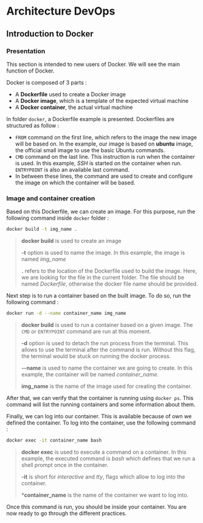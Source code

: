 # Architecture DevOps

## Introduction to Docker

### Presentation 

This section is intended to new users of Docker. We will see the main function of Docker.

Docker is composed of 3 parts :
  - A **Dockerfile** used to create a Docker image
  - A **Docker image**, which is a template of the expected virtual machine
  - A **Docker container**, the actual virtual machine

In folder ```docker```, a Dockerfile example is presented. Dockerfiles are structured as follow :
   - ```FROM``` command on the first line, which refers to the image the new image will be based on. In the example, our image is based on **ubuntu** image, the official small image to use the basic Ubuntu commands.
   - ```CMD```  command on the last line. This instruction is run when the container is used. In this example, *SSH* is started on the container when run. ```ENTRYPOINT``` is also an available last command.
   - In between these lines, the command are used to create and configure the image on which the container will be based.

### Image and container creation

Based on this Dockerfile, we can create an image. For this purpose, run the following command inside ```docker``` folder :

```sh 
docker build -t img_name .
```

> **docker build** is used to create an image
> 
> **-t** option is used to name the image. In this example, the image is named *img_name*
>
> **.** refers to the location of the Dockerfile used to build the image. Here, we are looking for the file in the current folder. The file should be named *Dockerfile*, otherwise the docker file name should be provided.

Next step is to run a container based on the built image. To do so, run the following command :

```sh 
docker run -d --name container_name img_name
```

> **docker build** is used to run a container based on a given image. The ```CMD``` or ```ENTRYPOINT``` command are run at this moment.
> 
> **-d** option is used to detach the run process from the terminal. This allows to use the terminal after the command is run. Without this flag, the terminal would be stuck on running the docker process.
>
> **--name** is used to name the container we are going to create. In this example, the container will be named *container_name*.
>
> **img_name** is the name of the image used for creating the container.

After that, we can verify that the container is running using ```docker ps```. This command will list the running containers and some information about them.

Finally, we can log into our container. This is available because of own we defined the container. To log into the container, use the following command :

```sh 
docker exec -it container_name bash
```

> **docker exec** is used to execute a command on a container. In this example, the executed command is *bash* which defines that we run a shell prompt once in the container.
>
> **-it** is short for *interactive* and *tty*, flags which allow to log into the container.
>
> ***container_name** is the name of the container we want to log into.

Once this command is run, you should be inside your container. You are now ready to go through the different practices.
